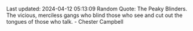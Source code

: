 Last updated: 2024-04-12 05:13:09
Random Quote: The Peaky Blinders. The vicious, merciless gangs who blind those who see and cut out the tongues of those who talk. - Chester Campbell
